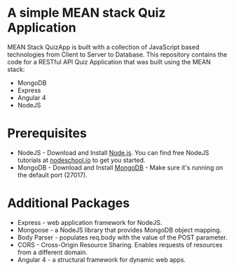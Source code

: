 # A simple MEAN stack Quiz Application
MEAN Stack QuizApp is built with a collection of JavaScript based technologies from Client to Server to Database.
This repository contains the code for a RESTful API Quiz Application that was built using the MEAN stack:

<ul>
<li>MongoDB</li>
<li>Express</li>
<li>Angular 4</li>
<li>NodeJS</li>
</ul>

# Prerequisites
<ul>
<li>NodeJS - Download and Install <a href="https://nodejs.org/en/download/" target="_blank">Node.js</a>. You can find free NodeJS tutorials at <a href="https://nodeschool.io/" target="_blank">nodeschool.io</a> to get you started.</li>
<li>MongoDB - Download and Install <a href="http://www.mongodb.org/downloads" target="_blank">MongoDB</a> - Make sure it's running on the default port (27017).</li>
</ul>

# Additional Packages
<ul>
<li>Express - web application framework for NodeJS.</li>
<li>Mongoose - a NodeJS library that provides MongoDB object mapping.</li>
<li>Body Parser - populates req.body with the value of the POST parameter.</li>
<li>CORS - Cross-Origin Resource Sharing. Enables requests of resources from a different domain.</li>
<li>Angular 4 - a structural framework for dynamic web apps.</li>
</ul>
